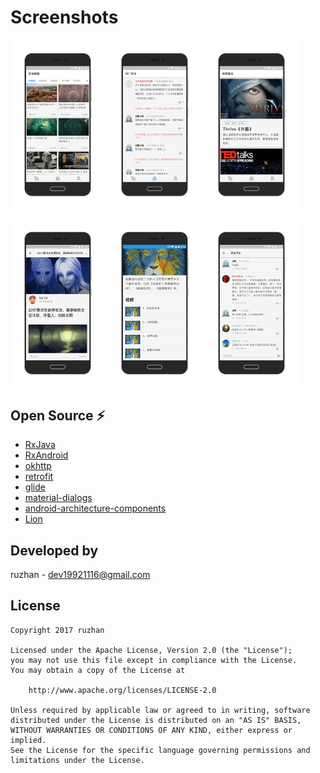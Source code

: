 
Screenshots
===============

<a href="gif/awaker01.png"><img src="gif/awaker01.png" width="30%"/></a>
<a href="gif/awaker02.png"><img src="gif/awaker02.png" width="30%"/></a>
<a href="gif/awaker03.png"><img src="gif/awaker03.png" width="30%"/></a>


<a href="gif/awaker04.png"><img src="gif/awaker04.png" width="30%"/></a>
<a href="gif/awaker05.png"><img src="gif/awaker05.png" width="30%"/></a>
<a href="gif/awaker06.png"><img src="gif/awaker06.png" width="30%"/></a>

Open Source :zap:
------
* [RxJava](https://github.com/ReactiveX/RxJava)
* [RxAndroid](https://github.com/ReactiveX/RxAndroid)
* [okhttp](https://github.com/square/okhttp)
* [retrofit](https://github.com/square/retrofit)
* [glide](https://github.com/bumptech/glide)
* [material-dialogs](https://github.com/afollestad/material-dialogs)
* [android-architecture-components](https://github.com/googlesamples/android-architecture-components)
* [Lion](https://github.com/ruzhan123/Lion)

Developed by
-------

 ruzhan - <a href='javascript:'>dev19921116@gmail.com</a>


License
-------

    Copyright 2017 ruzhan

    Licensed under the Apache License, Version 2.0 (the "License");
    you may not use this file except in compliance with the License.
    You may obtain a copy of the License at
    
        http://www.apache.org/licenses/LICENSE-2.0
    
    Unless required by applicable law or agreed to in writing, software
    distributed under the License is distributed on an "AS IS" BASIS,
    WITHOUT WARRANTIES OR CONDITIONS OF ANY KIND, either express or implied.
    See the License for the specific language governing permissions and
    limitations under the License.

